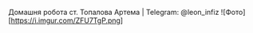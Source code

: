 Домашня робота ст. Топалова Артема | Telegram: @leon_infiz
![Фото][https://i.imgur.com/ZFU7TgP.png]
